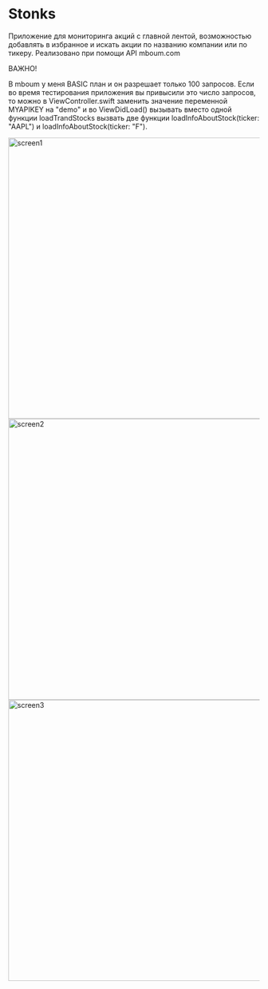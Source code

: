# Stonks
Приложение для мониторинга акций с главной лентой, возможностью добавлять в избранное и искать акции по названию компании или по тикеру.
Реализовано при помощи API mboum.com

ВАЖНО!

В mboum у меня BASIC план и он разрешает только 100 запросов. Если во время тестирования приложения вы привысили это число запросов, то можно в ViewController.swift заменить значение переменной MYAPIKEY на "demo" и во ViewDidLoad() вызывать вместо одной функции loadTrandStocks вызвать две функции loadInfoAboutStock(ticker: "AAPL") и loadInfoAboutStock(ticker: "F"). 

<img width="563" alt="screen1" src="https://user-images.githubusercontent.com/21274627/110124906-bef17a00-7dd3-11eb-919b-bc1c3bb2b88c.png">
<img width="563" alt="screen2" src="https://user-images.githubusercontent.com/21274627/110124908-bf8a1080-7dd3-11eb-9341-c129c299b968.png">
<img width="563" alt="screen3" src="https://user-images.githubusercontent.com/21274627/110124894-bac55c80-7dd3-11eb-8da3-59d4588ac6ef.png">



